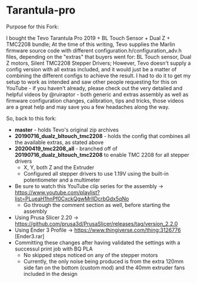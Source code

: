 # Tarantula-pro

Purpose for this Fork:

I bought the Tevo Tarantula Pro 2019 + BL Touch Sensor + Dual Z + TMC2208 bundle;
At the time of this writing, Tevo supplies the Marlin firmware source code with different configuration.h/configuration_adv.h files, depending on the "extras" that buyers went for: BL Touch sensor, Dual Z motors, Silent TMC2208 Stepper Drivers;
However, Tevo doesn't supply a config version with all extras included, and it would just be a matter of combining the different configs to achieve the result.
I had to do it to get my setup to work as intended and saw other people requesting for this on YouTube - if you haven't already, please check out the very detailed and helpful videos by @ruiraptor - both generic and extras assembly as well as firmware configuration changes, calibration, tips and tricks, those videos are a great help and may save you a few headaches along the way.

So, back to this fork:

* **master** - holds Tevo's original zip archives
* **20190716_dualz_bltouch_tmc2208** - holds the config that combines all the available extras, as stated above
* **20200419_tmc2208_all** - branched off of **20190716_dualz_bltouch_tmc2208** to enable TMC 2208 for all stepper drivers
  * X, Y, both Z and the Extruder
  * Configured all stepper drivers to use 1.19V using the built-in potentiometer and a multimeter
* Be sure to watch this YouTube clip series for the assembly -> https://www.youtube.com/playlist?list=PLueaH1hnPf0CxckQgwMrIIDcrbGdx5qNo
  * Go through the comment section as well, before starting the assembly
* Using Prusa Slicer 2.20 -> https://github.com/prusa3d/PrusaSlicer/releases/tag/version_2.2.0
* Using Ender 3 Profile -> https://www.thingiverse.com/thing:3126776 [Ender3.rar]
* Committing these changes after having validated the settings with a successul print job with BQ PLA
  * No skipped steps noticed on any of the stepper motors
  * Currently, the only noise being produced is from the extra 120mm side fan on the bottom (custom mod) and the 40mm extruder fans included in the design
